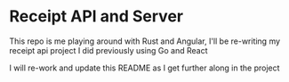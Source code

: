 # Receipt API and Server

This repo is me playing around with Rust and Angular, I'll be re-writing my receipt api project I did previously using Go and React

I will re-work and update this README as I get further along in the project